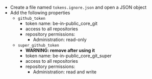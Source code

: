 - Create a file named `tokens.ignore.json` and open a JSON object
- Add the following properties
  - `github_token`
    - token name: be-in-public_core_git
    - access to all repositories
    - repository permissions:
      - Administration: read-only
  - `super_github_token`
    - **WARNING: remove after using it**
    - token name: be-in-public_core_git_super
    - access to all repositories
    - repository permissions:
      - Administration: read and write
